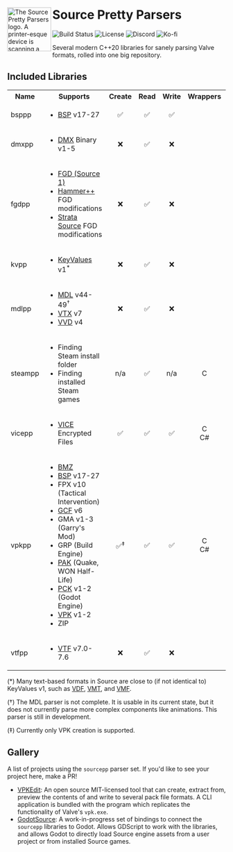 <div>
  <img align="left" width="101px" src="https://github.com/craftablescience/sourcepp/blob/main/branding/logo.png?raw=true" alt="The Source Pretty Parsers logo. A printer-esque device is scanning a page with hex codes and printing a picture of Cordon Freeman." />
  <h1>Source Pretty Parsers</h1>
</div>

![Build Status](https://img.shields.io/github/actions/workflow/status/craftablescience/sourcepp/build.yml?label=Build&logo=github&logoColor=%23FFFFFF)
![License](https://img.shields.io/github/license/craftablescience/sourcepp?label=License&logo=libreofficewriter&logoColor=%23FFFFFF)
![Discord](https://img.shields.io/discord/678074864346857482?label=Discord&logo=Discord&logoColor=%23FFFFFF)
![Ko-fi](https://img.shields.io/badge/donate-006dae?label=Ko-fi&logo=ko-fi)

Several modern C++20 libraries for sanely parsing Valve formats, rolled into one big repository.

## Included Libraries

<table>
  <tr>
    <th>Name</th>
    <th>Supports</th>
    <th>Create</th>
    <th>Read</th>
    <th>Write</th>
    <th>Wrappers</th>
    <th>Special Thanks</th>
  </tr>
  <tr>
    <td>bsppp</td>
    <td>
      <ul>
        <li><a href="https://developer.valvesoftware.com/wiki/BSP_(Source)">BSP</a> v17-27</li>
      </ul>
    </td>
    <td align="center">✅</td>
    <td align="center">✅</td>
    <td align="center">✅</td>
    <td align="center"></td>
    <td></td>
  </tr>
  <tr>
    <td>dmxpp</td>
    <td>
      <ul>
        <li><a href="https://developer.valvesoftware.com/wiki/DMX">DMX</a> Binary v1-5</li>
      </ul>
    </td>
    <td align="center">❌</td>
    <td align="center">✅</td>
    <td align="center">❌</td>
    <td align="center"></td>
    <td></td>
  </tr>
  <tr>
    <td>fgdpp</td>
    <td>
      <ul>
        <li><a href="https://developer.valvesoftware.com/wiki/FGD">FGD (Source 1)</a></li>
        <li><a href="https://ficool2.github.io/HammerPlusPlus-Website">Hammer++</a> FGD modifications</li>
        <li><a href="https://stratasource.org">Strata Source</a> FGD modifications</li>
      </ul>
    </td>
    <td align="center">❌</td>
    <td align="center">✅</td>
    <td align="center">❌</td>
    <td align="center"></td>
    <td></td>
  </tr>
  <tr>
    <td>kvpp</td>
    <td>
      <ul>
        <li><a href="https://developer.valvesoftware.com/wiki/KeyValues">KeyValues</a> v1<sup>*</sup></li>
      </ul>
    </td>
    <td align="center">❌</td>
    <td align="center">✅</td>
    <td align="center">❌</td>
    <td align="center"></td>
    <td></td>
  </tr>
  <tr>
    <td>mdlpp</td>
    <td>
      <ul>
        <li><a href="https://developer.valvesoftware.com/wiki/MDL_(Source)">MDL</a> v44-49<sup>&dagger;</sup></li>
        <li><a href="https://developer.valvesoftware.com/wiki/VTX">VTX</a> v7</li>
        <li><a href="https://developer.valvesoftware.com/wiki/VVD">VVD</a> v4</li>
      </ul>
    </td>
    <td align="center">❌</td>
    <td align="center">✅</td>
    <td align="center">❌</td>
    <td align="center"></td>
    <td></td>
  </tr>
  <tr>
    <td>steampp</td>
    <td>
      <ul>
        <li>Finding Steam install folder</li>
        <li>Finding installed Steam games</li>
      </ul>
    </td>
    <td align="center">n/a</td>
    <td align="center">✅</td>
    <td align="center">n/a</td>
    <td align="center">C</td>
    <td>Based on the <a href="https://github.com/Trico-Everfire/SteamAppPathProvider">SteamAppPathProvider</a> library by <a href="https://github.com/Trico-Everfire">@Trice Everfire</a> and <a href="https://momentum-mod.org">Momentum Mod</a> contributors.</td>
  </tr>
  <tr>
    <td>vicepp</td>
    <td>
      <ul>
        <li><a href="https://developer.valvesoftware.com/wiki/VICE">VICE</a> Encrypted Files</li>
      </ul>
    </td>
    <td align="center">✅</td>
    <td align="center">✅</td>
    <td align="center">✅</td>
    <td align="center">C<br>C#</td>
    <td></td>
  </tr>
  <tr>
    <td>vpkpp</td>
    <td>
      <ul>
        <li><a href="https://developer.valvesoftware.com/wiki/Bonus_Maps">BMZ</a></li>
        <li><a href="https://developer.valvesoftware.com/wiki/BSP_(Source)">BSP</a> v17-27</li>
        <li>FPX v10 (Tactical Intervention)</li>
        <li><a href="https://developer.valvesoftware.com/wiki/GCF_archive">GCF</a> v6</li>
        <li>GMA v1-3 (Garry's Mod)</li>
        <li>GRP (Build Engine)</li>
        <li><a href="https://quakewiki.org/wiki/.pak">PAK</a> (Quake, WON Half-Life)</li>
        <li><a href="https://docs.godotengine.org/en/stable/tutorials/export/exporting_pcks.html">PCK</a> v1-2 (Godot Engine)</li>
        <li><a href="https://developer.valvesoftware.com/wiki/VPK">VPK</a> v1-2</li>
        <li>ZIP</li>
      </ul>
    </td>
    <td align="center">✅<sup>&Dagger;</sup></td>
    <td align="center">✅</td>
    <td align="center">✅</td>
    <td align="center">C<br>C#</td>
    <td>GCF parser contributed by <a href="https://github.com/caatge">@bt</a> and <a href="https://github.com/ymgve">@ymgve</a></td>
  </tr>
  <tr>
    <td>vtfpp</td>
    <td>
      <ul>
        <li><a href="https://developer.valvesoftware.com/wiki/VTF_(Valve_Texture_Format)">VTF</a> v7.0-7.6</li>
      </ul>
    </td>
    <td align="center">❌</td>
    <td align="center">✅</td>
    <td align="center">❌</td>
    <td align="center"></td>
    <td></td>
  </tr>
</table>

(\*) Many text-based formats in Source are close to (if not identical to) KeyValues v1, such as [VDF](https://developer.valvesoftware.com/wiki/VDF), [VMT](https://developer.valvesoftware.com/wiki/VMT), and [VMF](https://developer.valvesoftware.com/wiki/VMF_(Valve_Map_Format)).

(&dagger;) The MDL parser is not complete. It is usable in its current state, but it does not currently parse more complex components like animations. This parser is still in development.

(&Dagger;) Currently only VPK creation is supported.

## Gallery

A list of projects using the `sourcepp` parser set. If you'd like to see your project here, make a PR!

- [VPKEdit](https://github.com/craftablescience/VPKEdit): An open source MIT-licensed tool that can create, extract from, preview the contents of and write to several pack file formats. A CLI application is bundled with the program which replicates the functionality of Valve's `vpk.exe`.
- [GodotSource](https://github.com/craftablescience/godotsource): A work-in-progress set of bindings to connect the `sourcepp` libraries to Godot. Allows GDScript to work with the libraries, and allows Godot to directly load Source engine assets from a user project or from installed Source games.
